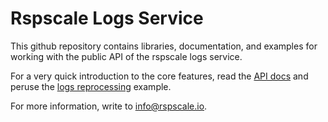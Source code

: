 # Rspscale Logs Service

This github repository contains libraries, documentation, and examples
for working with the public API of the rspscale logs service.

For a very quick introduction to the core features, read the
[API docs](api.md) and peruse the
[logs reprocessing](./example/logreprocess/demo.sh) example.

For more information, write to info@rspscale.io.